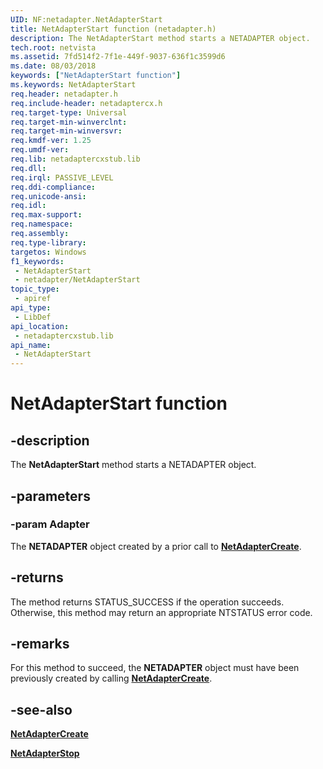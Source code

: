 ```yaml
---
UID: NF:netadapter.NetAdapterStart
title: NetAdapterStart function (netadapter.h)
description: The NetAdapterStart method starts a NETADAPTER object.
tech.root: netvista
ms.assetid: 7fd514f2-7f1e-449f-9037-636f1c3599d6
ms.date: 08/03/2018
keywords: ["NetAdapterStart function"]
ms.keywords: NetAdapterStart
req.header: netadapter.h
req.include-header: netadaptercx.h
req.target-type: Universal
req.target-min-winverclnt: 
req.target-min-winversvr: 
req.kmdf-ver: 1.25
req.umdf-ver: 
req.lib: netadaptercxstub.lib
req.dll: 
req.irql: PASSIVE_LEVEL
req.ddi-compliance: 
req.unicode-ansi: 
req.idl: 
req.max-support: 
req.namespace: 
req.assembly: 
req.type-library: 
targetos: Windows
f1_keywords:
 - NetAdapterStart
 - netadapter/NetAdapterStart
topic_type:
 - apiref
api_type:
 - LibDef
api_location:
 - netadaptercxstub.lib
api_name:
 - NetAdapterStart
---
```


# NetAdapterStart function


## -description

The **NetAdapterStart** method starts a NETADAPTER object.

## -parameters

### -param Adapter

The **NETADAPTER** object created by a prior call to [**NetAdapterCreate**](nf-netadapter-netadaptercreate.md).

## -returns

The method returns STATUS_SUCCESS if the operation succeeds. Otherwise, this method may return an appropriate NTSTATUS error code.

## -remarks

For this method to succeed, the **NETADAPTER** object must have been previously created by calling [**NetAdapterCreate**](nf-netadapter-netadaptercreate.md).

## -see-also

[**NetAdapterCreate**](nf-netadapter-netadaptercreate.md)

[**NetAdapterStop**](nf-netadapter-netadapterstop.md)

